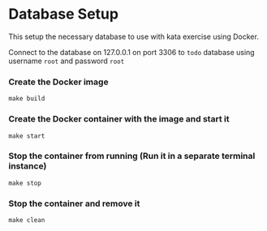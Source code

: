 # Database Setup

This setup the necessary database to use with kata exercise using Docker.

Connect to the database on 127.0.0.1 on port 3306 to `todo` database using username `root` and password `root`

### Create the Docker image

```
make build
```

### Create the Docker container with the image and start it

```
make start
```

### Stop the container from running (Run it in a separate terminal instance)

```
make stop
```

### Stop the container and remove it

```
make clean
```